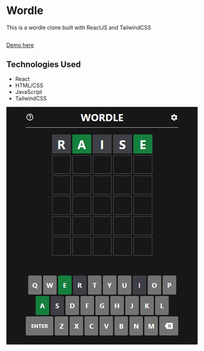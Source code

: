 # Wordle

This is a wordle clone built with ReactJS and TailwindCSS

##

[Demo here](https://www.wordle.jackscottow.com)

## Technologies Used

- React
- HTML/CSS
- JavaScript
- TailwindCSS

![Screenshot](screenshot.png)
